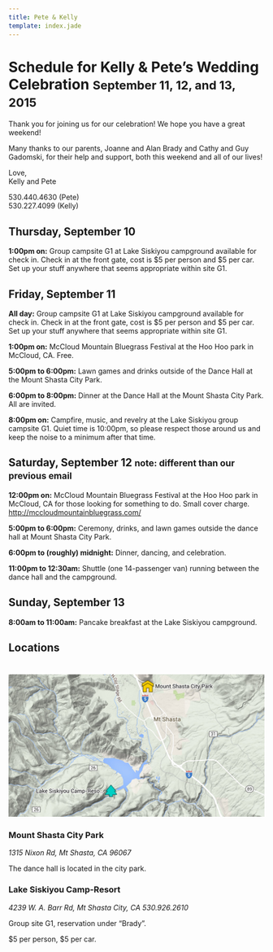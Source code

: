 ```yaml
---
title: Pete & Kelly
template: index.jade
---
```


# Schedule for Kelly & Pete’s Wedding Celebration <small>September 11, 12, and 13, 2015</small>

Thank you for joining us for our celebration! We hope you have a great weekend!

Many thanks to our parents, Joanne and Alan Brady and Cathy and Guy Gadomski, for their help and support, both this weekend and all of our lives!

Love,  
Kelly and Pete

530.440.4630 (Pete)  
530.227.4099 (Kelly)

## Thursday, September 10

**1:00pm on:** Group campsite G1 at Lake Siskiyou campground available for check in. Check in at the front gate, cost is $5 per person and $5 per car. Set up your stuff anywhere that seems appropriate within site G1.

## Friday, September 11

**All day:** Group campsite G1 at Lake Siskiyou campground available for check in. Check in at the front gate, cost is $5 per person and $5 per car. Set up your stuff anywhere that seems appropriate within site G1.

**1:00pm on:** McCloud Mountain Bluegrass Festival at the Hoo Hoo park in McCloud, CA. Free.

**5:00pm to 6:00pm:** Lawn games and drinks outside of the Dance Hall at the Mount Shasta City Park.

**6:00pm to 8:00pm:** Dinner at the Dance Hall at the Mount Shasta City Park. All are invited.

**8:00pm on:** Campfire, music, and revelry at the Lake Siskiyou group campsite G1. Quiet time is 10:00pm, so please respect those around us and keep the noise to a minimum after that time.


## Saturday, September 12 <small>note: different than our previous email</small>

**12:00pm on:** McCloud Mountain Bluegrass Festival at the Hoo Hoo park in McCloud, CA for those looking for something to do. Small cover charge. http://mccloudmountainbluegrass.com/

**5:00pm to 6:00pm:** Ceremony, drinks, and lawn games outside the dance hall at Mount Shasta City Park.

**6:00pm to (roughly) midnight:** Dinner, dancing, and celebration.

**11:00pm to 12:30am:** Shuttle (one 14-passenger van) running between the dance hall and the campground.


## Sunday, September 13

**8:00am to 11:00am:** Pancake breakfast at the Lake Siskiyou campground.


## Locations


<div class="row" style="margin-top: 40px;">
<div class="col-xs-8 col-xs-offset-2">
<div class="thumbnail">
  <img src="mapimage.jpeg" class="img-responsive">
</div>
</div>
</div>

### Mount Shasta City Park  
<address>
1315 Nixon Rd, Mt Shasta, CA 96067
</address>

The dance hall is located in the city park.

### Lake Siskiyou Camp-Resort  
<address>
4239 W. A. Barr Rd, Mt Shasta City, CA  
530.926.2610
</address>

Group site G1, reservation under “Brady”.

$5 per person, $5 per car.

